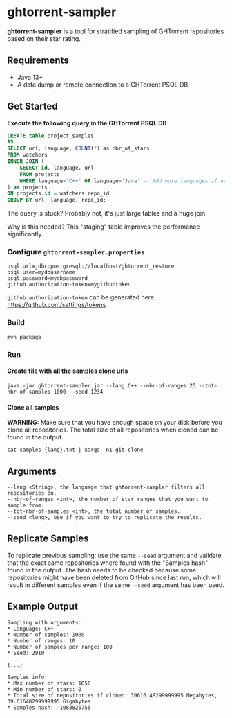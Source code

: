 # ghtorrent-sampler

**ghtorrent-sampler** is a tool for stratified sampling of GHTorrent repositories based on their star rating. 

## Requirements

* Java 13+
* A data dump or remote connection to a GHTorrent PSQL DB

## Get Started

**Execute the following query in the GHTorrent PSQL DB**

```sql
CREATE table project_samples
AS
SELECT url, language, COUNT(*) as nbr_of_stars
FROM watchers
INNER JOIN (
    SELECT id, language, url 
    FROM projects
    WHERE language='C++' OR language='Java' -- Add more languages if needed
) as projects
ON projects.id = watchers.repo_id 
GROUP BY url, language, repo_id;
```

The query is stuck? Probably not, it's just large tables and a huge join.

Why is this needed? This "staging" table improves the performance significantly.

### Configure `ghtorrent-sampler.properties`
```
psql.url=jdbc:postgresql://localhost/ghtorrent_restore
psql.user=mydbusername
psql.password=mydbpassword
github.authorization-token=mygithubtoken
```

`github.authorization-token` can be generated here: https://github.com/settings/tokens

### Build
```
mvn package
```

### Run

#### Create file with all the samples clone urls
```
java -jar ghtorrent-sampler.jar --lang C++ --nbr-of-ranges 25 --tot-nbr-of-samples 1000 --seed 1234
```

#### Clone all samples

**WARNING:** Make sure that you have enough space on your disk before you clone all repositories. 
The total size of all repositories when cloned can be found in the output.

```
cat samples-{lang}.txt | xargs -n1 git clone
```

## Arguments

```
--lang <String>, the language that ghtorrent-sampler filters all repositories on.
--nbr-of-ranges <int>, the number of star ranges that you want to sample from.
--tot-nbr-of-samples <int>, the total number of samples.
--seed <long>, use if you want to try to replicate the results.
```

## Replicate Samples

To replicate previous sampling: use the same  `--seed` argument and validate that the exact same repositories where found with the "Samples hash" found in the output. The hash needs to be checked because some repositories might have been deleted from GitHub since last run, which will result in different samples even if the same `--seed` argument has been used.

## Example Output

```
Sampling with arguments: 
* Language: C++
* Number of samples: 1000
* Number of ranges: 10
* Number of samples per range: 100
* Seed: 2910

{...}

Samples info:
* Max number of stars: 1056
* Min number of stars: 0
* Total size of repositories if cloned: 39616.48299999995 Megabytes, 39.61648299999995 Gigabytes
* Samples hash: -1083826755
```

